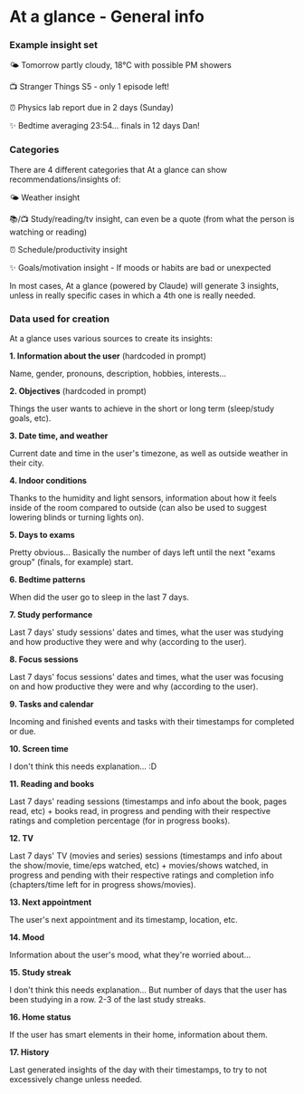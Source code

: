 # At a glance - General info

### Example insight set

🌤️ Tomorrow partly cloudy, 18°C with possible PM showers

📺 Stranger Things S5 - only 1 episode left!

⏰ Physics lab report due in 2 days (Sunday)

✨ Bedtime averaging 23:54... finals in 12 days Dan!

### Categories

There are 4 different categories that At a glance can show recommendations/insights of:

🌤️ Weather insight

📚/📺 Study/reading/tv insight, can even be a quote (from what the person is watching or reading)

⏰ Schedule/productivity insight

✨ Goals/motivation insight - If moods or habits are bad or unexpected

In most cases, At a glance (powered by Claude) will generate 3 insights, unless in really specific cases in which a 4th one is really needed.

### Data used for creation

At a glance uses various sources to create its insights:

**1. Information about the user** (hardcoded in prompt)

Name, gender, pronouns, description, hobbies, interests...

**2. Objectives** (hardcoded in prompt)

Things the user wants to achieve in the short or long term (sleep/study goals, etc).

**3. Date time, and weather**

Current date and time in the user's timezone, as well as outside weather in their city.

**4. Indoor conditions**

Thanks to the humidity and light sensors, information about how it feels inside of the room compared to outside (can also be used to suggest lowering blinds or turning lights on).

**5. Days to exams**

Pretty obvious... Basically the number of days left until the next "exams group" (finals, for example) start.

**6. Bedtime patterns**

When did the user go to sleep in the last 7 days.

**7. Study performance**

Last 7 days' study sessions' dates and times, what the user was studying and how productive they were and why (according to the user).

**8. Focus sessions**

Last 7 days' focus sessions' dates and times, what the user was focusing on and how productive they were and why (according to the user).

**9. Tasks and calendar**

Incoming and finished events and tasks with their timestamps for completed or due.

**10. Screen time**

I don't think this needs explanation... :D

**11. Reading and books**

Last 7 days' reading sessions (timestamps and info about the book, pages read, etc) + books read, in progress and pending with their respective ratings and completion percentage (for in progress books).

**12. TV**

Last 7 days' TV (movies and series) sessions (timestamps and info about the show/movie, time/eps watched, etc) + movies/shows watched, in progress and pending with their respective ratings and completion info (chapters/time left for in progress shows/movies).

**13. Next appointment**

The user's next appointment and its timestamp, location, etc.

**14. Mood**

Information about the user's mood, what they're worried about...

**15. Study streak**

I don't think this needs explanation... But number of days that the user has been studying in a row. 2-3 of the last study streaks.

**16. Home status**

If the user has smart elements in their home, information about them.

**17. History**

Last generated insights of the day with their timestamps, to try to not excessively change unless needed.
